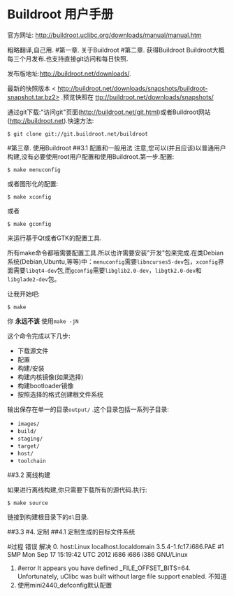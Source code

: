# Buildroot 用户手册

官方网址: http://buildroot.uclibc.org/downloads/manual/manual.htm

粗略翻译,自己用.
#第一章. 关于Buildroot
#第二章. 获得Buildroot
Buildroot大概每三个月发布.也支持直接git访问和每日快照.

发布版地址:<http://buildroot.net/downloads/>.

最新的快照版本 < http://buildroot.net/downloads/snapshots/buildroot-snapshot.tar.bz2> .预览快照在 <ttp://buildroot.net/downloads/snapshots/>

通过git下载:"访问git"页面(<http://buildroot.net/git.html>)或者Buildroot网站(<http://buildroot.net>).快速方法:

`$ git clone git://git.buildroot.net/buildroot`

#第三章. 使用Buildroot
##3.1 配置和一般用法
注意,您可以(并且应该)以普通用户构建,没有必要使用root用户配置和使用Buildroot.第一步.配置:

`$ make menuconfig`

或者图形化的配置:

`$ make xconfig`

或者

`$ make gconfig`

来运行基于Qt或者GTK的配置工具.

所有make命令都哦需要配置工具.所以也许需要安装"开发"包来完成.在类Debian系统(Debian,Ubuntu,等等)中：`menuconfig`需要`libncurses5-dev`包，`xconfig`界面需要`libqt4-dev`包,而`gconfig`需要`libglib2.0-dev`，`libgtk2.0-dev`和`libglade2-dev`包。

让我开始吧:

`$ make`

你 **永远不该** 使用`make -jN`

这个命令完成以下几步:
* 下载源文件
* 配置
* 构建/安装
* 构建内核镜像(如果选择)
* 构建bootloader镜像
* 按照选择的格式创建根文件系统

输出保存在单一的目录`output/` .这个目录包括一系列子目录:
* `images/`
* `build/`
* `staging/`
* `target/`
* `host/`
* `toolchain`

##3.2 离线构建

如果进行离线构建,你只需要下载所有的源代码.执行:

`$ make source`

链接到构建根目录下的`dl`目录.

##3.3
#4. 定制
##4.1 定制生成的目标文件系统

#过程 错误 解决
0. host:Linux localhost.localdomain 3.5.4-1.fc17.i686.PAE #1 SMP Mon Sep 17 15:19:42 UTC 2012 i686 i686 i386 GNU/Linux
1. #error It appears you have defined _FILE_OFFSET_BITS=64. Unfortunately, uClibc was built without large file support enabled. 不知道
2. 使用mini2440_defconfig默认配置
